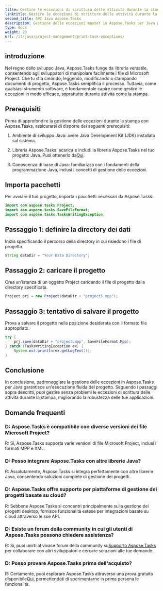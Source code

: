 ```yaml
---
title: Gestire le eccezioni di scrittura delle attività durante la stampa in Aspose.Tasks
linktitle: Gestire le eccezioni di scrittura delle attività durante la stampa in Aspose.Tasks
second_title: API Java Aspose.Tasks
description: Gestione delle eccezioni master in Aspose.Tasks per Java per garantire l'esecuzione senza interruzioni del progetto. Scopri come gestire senza sforzo le eccezioni di scrittura delle attività durante la stampa.
type: docs
weight: 23
url: /it/java/project-management/print-task-exceptions/
---
```

## introduzione
Nel regno dello sviluppo Java, Aspose.Tasks funge da libreria versatile, consentendo agli sviluppatori di manipolare facilmente i file di Microsoft Project. Che tu stia creando, leggendo, modificando o stampando documenti di progetto, Aspose.Tasks semplifica il processo. Tuttavia, come qualsiasi strumento software, è fondamentale capire come gestire le eccezioni in modo efficace, soprattutto durante attività come la stampa.
## Prerequisiti
Prima di approfondire la gestione delle eccezioni durante la stampa con Aspose.Tasks, assicurarsi di disporre dei seguenti prerequisiti:
1. Ambiente di sviluppo Java: avere Java Development Kit (JDK) installato sul sistema.
   
2.  Libreria Aspose.Tasks: scarica e includi la libreria Aspose.Tasks nel tuo progetto Java. Puoi ottenerlo da[Qui](https://releases.aspose.com/tasks/java/).
3. Conoscenza di base di Java: familiarizza con i fondamenti della programmazione Java, inclusi i concetti di gestione delle eccezioni.

## Importa pacchetti
Per avviare il tuo progetto, importa i pacchetti necessari da Aspose.Tasks:
```java
import com.aspose.tasks.Project;
import com.aspose.tasks.SaveFileFormat;
import com.aspose.tasks.TasksWritingException;
```

## Passaggio 1: definire la directory dei dati
Inizia specificando il percorso della directory in cui risiedono i file di progetto.
```java
String dataDir = "Your Data Directory";
```
## Passaggio 2: caricare il progetto
Crea un'istanza di un oggetto Project caricando il file di progetto dalla directory specificata.
```java
Project prj = new Project(dataDir + "project5.mpp");
```
## Passaggio 3: tentativo di salvare il progetto
Prova a salvare il progetto nella posizione desiderata con il formato file appropriato.
```java
try {
    prj.save(dataDir + "project.mpp", SaveFileFormat.Mpp);
} catch (TasksWritingException ex) {
    System.out.println(ex.getLogText());
}
```

## Conclusione
In conclusione, padroneggiare la gestione delle eccezioni in Aspose.Tasks per Java garantisce un'esecuzione fluida del progetto. Seguendo i passaggi sopra descritti, puoi gestire senza problemi le eccezioni di scrittura delle attività durante la stampa, migliorando la robustezza delle tue applicazioni.
## Domande frequenti
### D: Aspose.Tasks è compatibile con diverse versioni dei file Microsoft Project?
R: Sì, Aspose.Tasks supporta varie versioni di file Microsoft Project, inclusi i formati MPP e XML.
### D: Posso integrare Aspose.Tasks con altre librerie Java?
R: Assolutamente, Aspose.Tasks si integra perfettamente con altre librerie Java, consentendo soluzioni complete di gestione dei progetti.
### D: Aspose.Tasks offre supporto per piattaforme di gestione dei progetti basate su cloud?
R: Sebbene Aspose.Tasks si concentri principalmente sulla gestione dei progetti desktop, fornisce funzionalità estese per integrazioni basate su cloud attraverso le sue API.
### D: Esiste un forum della community in cui gli utenti di Aspose.Tasks possono chiedere assistenza?
 R: Sì, puoi unirti al vivace forum della community su[Supporto Aspose.Tasks](https://forum.aspose.com/c/tasks/15) per collaborare con altri sviluppatori e cercare soluzioni alle tue domande.
### D: Posso provare Aspose.Tasks prima dell'acquisto?
 R: Certamente, puoi esplorare Aspose.Tasks attraverso una prova gratuita disponibile[Qui](https://releases.aspose.com/), permettendoti di sperimentarne in prima persona le funzionalità.
